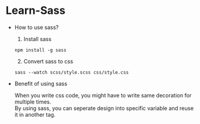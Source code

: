 # Learn-Sass

* How to use sass?

  1. Install sass
  ```
  npm install -g sass
  ```

  2. Convert sass to css
  ```
  sass --watch scss/style.scss css/style.css
  ```

* Benefit of using sass

  When you write css code, you might have to write same decoration for multiple times.  
  By using sass, you can seperate design into specific variable and reuse it in another tag.
